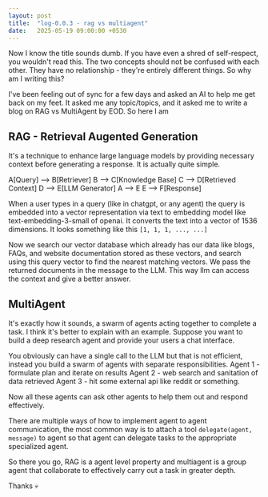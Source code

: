 ```yaml
---
layout: post
title:  "log-0.0.3 - rag vs multiagent"
date:   2025-05-19 09:00:00 +0530
---
```


Now I know the title sounds dumb. If you have even a shred of self-respect, you wouldn't read this. The two concepts should not be confused with each other. They have no relationship - they're entirely different things. So why am I writing this?

I've been feeling out of sync for a few days and asked an AI to help me get back on my feet. It asked me any topic/topics, and it asked me to write a blog on RAG vs MultiAgent by EOD. So here I am

## RAG - Retrieval Augented Generation

It's a technique to enhance large language models by providing necessary context before generating a response. It is actually quite simple. 

A[Query] --> B[Retriever]
    B --> C[Knowledge Base]
    C --> D[Retrieved Context]
    D --> E[LLM Generator]
    A --> E
    E --> F[Response]

When a user types in a query (like in chatgpt, or any agent) the query is embedded into a vector representation via text to embedding model like text-embedding-3-small of openai. It converts the text into a vector of 1536 dimensions. It looks something like this `[1, 1, 1, ..., ...]` 

Now we search our vector database which already has our data like blogs, FAQs, and website documentation stored as these vectors, and search using this query vector to find the nearest matching vectors. We pass the returned documents in the message to the LLM. This way llm can access the context and give a better answer. 


## MultiAgent

It's exactly how it sounds, a swarm of agents acting together to complete a task. I think it's better to explain with an example. Suppose you want to build a deep research agent and provide your users a chat interface. 

You obviously can have a single call to the LLM but that is not efficient, instead you build a swarm of agents with separate responsibilities. 
Agent 1 - formulate plan and iterate on results
Agent 2 - web search and sanitation of data retrieved
Agent 3 - hit some external api like reddit or something.

Now all these agents can ask other agents to help them out and respond effectively.

There are multiple ways of how to implement agent to agent communication, the most common way is to attach a tool `delegate(agent, message)` to agent so that agent can delegate tasks to the appropriate specialized agent.

So there you go, RAG is a agent level property and multiagent is a group agent that collaborate to effectively carry out a task in greater depth. 

Thanks 💀